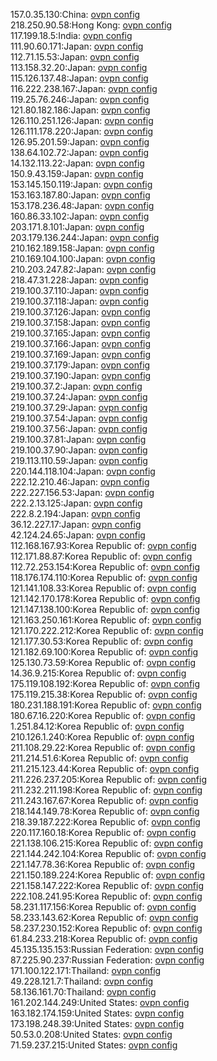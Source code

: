 157.0.35.130:China: [ovpn config](vpn/157_0_35_130.ovpn)  
218.250.90.58:Hong Kong: [ovpn config](vpn/218_250_90_58.ovpn)  
117.199.18.5:India: [ovpn config](vpn/117_199_18_5.ovpn)  
111.90.60.171:Japan: [ovpn config](vpn/111_90_60_171.ovpn)  
112.71.15.53:Japan: [ovpn config](vpn/112_71_15_53.ovpn)  
113.158.32.20:Japan: [ovpn config](vpn/113_158_32_20.ovpn)  
115.126.137.48:Japan: [ovpn config](vpn/115_126_137_48.ovpn)  
116.222.238.167:Japan: [ovpn config](vpn/116_222_238_167.ovpn)  
119.25.76.246:Japan: [ovpn config](vpn/119_25_76_246.ovpn)  
121.80.182.186:Japan: [ovpn config](vpn/121_80_182_186.ovpn)  
126.110.251.126:Japan: [ovpn config](vpn/126_110_251_126.ovpn)  
126.111.178.220:Japan: [ovpn config](vpn/126_111_178_220.ovpn)  
126.95.201.59:Japan: [ovpn config](vpn/126_95_201_59.ovpn)  
138.64.102.72:Japan: [ovpn config](vpn/138_64_102_72.ovpn)  
14.132.113.22:Japan: [ovpn config](vpn/14_132_113_22.ovpn)  
150.9.43.159:Japan: [ovpn config](vpn/150_9_43_159.ovpn)  
153.145.150.119:Japan: [ovpn config](vpn/153_145_150_119.ovpn)  
153.163.187.80:Japan: [ovpn config](vpn/153_163_187_80.ovpn)  
153.178.236.48:Japan: [ovpn config](vpn/153_178_236_48.ovpn)  
160.86.33.102:Japan: [ovpn config](vpn/160_86_33_102.ovpn)  
203.171.8.101:Japan: [ovpn config](vpn/203_171_8_101.ovpn)  
203.179.136.244:Japan: [ovpn config](vpn/203_179_136_244.ovpn)  
210.162.189.158:Japan: [ovpn config](vpn/210_162_189_158.ovpn)  
210.169.104.100:Japan: [ovpn config](vpn/210_169_104_100.ovpn)  
210.203.247.82:Japan: [ovpn config](vpn/210_203_247_82.ovpn)  
218.47.31.228:Japan: [ovpn config](vpn/218_47_31_228.ovpn)  
219.100.37.110:Japan: [ovpn config](vpn/219_100_37_110.ovpn)  
219.100.37.118:Japan: [ovpn config](vpn/219_100_37_118.ovpn)  
219.100.37.126:Japan: [ovpn config](vpn/219_100_37_126.ovpn)  
219.100.37.158:Japan: [ovpn config](vpn/219_100_37_158.ovpn)  
219.100.37.165:Japan: [ovpn config](vpn/219_100_37_165.ovpn)  
219.100.37.166:Japan: [ovpn config](vpn/219_100_37_166.ovpn)  
219.100.37.169:Japan: [ovpn config](vpn/219_100_37_169.ovpn)  
219.100.37.179:Japan: [ovpn config](vpn/219_100_37_179.ovpn)  
219.100.37.190:Japan: [ovpn config](vpn/219_100_37_190.ovpn)  
219.100.37.2:Japan: [ovpn config](vpn/219_100_37_2.ovpn)  
219.100.37.24:Japan: [ovpn config](vpn/219_100_37_24.ovpn)  
219.100.37.29:Japan: [ovpn config](vpn/219_100_37_29.ovpn)  
219.100.37.54:Japan: [ovpn config](vpn/219_100_37_54.ovpn)  
219.100.37.56:Japan: [ovpn config](vpn/219_100_37_56.ovpn)  
219.100.37.81:Japan: [ovpn config](vpn/219_100_37_81.ovpn)  
219.100.37.90:Japan: [ovpn config](vpn/219_100_37_90.ovpn)  
219.113.110.59:Japan: [ovpn config](vpn/219_113_110_59.ovpn)  
220.144.118.104:Japan: [ovpn config](vpn/220_144_118_104.ovpn)  
222.12.210.46:Japan: [ovpn config](vpn/222_12_210_46.ovpn)  
222.227.156.53:Japan: [ovpn config](vpn/222_227_156_53.ovpn)  
222.2.13.125:Japan: [ovpn config](vpn/222_2_13_125.ovpn)  
222.8.2.194:Japan: [ovpn config](vpn/222_8_2_194.ovpn)  
36.12.227.17:Japan: [ovpn config](vpn/36_12_227_17.ovpn)  
42.124.24.65:Japan: [ovpn config](vpn/42_124_24_65.ovpn)  
112.168.167.93:Korea Republic of: [ovpn config](vpn/112_168_167_93.ovpn)  
112.171.88.87:Korea Republic of: [ovpn config](vpn/112_171_88_87.ovpn)  
112.72.253.154:Korea Republic of: [ovpn config](vpn/112_72_253_154.ovpn)  
118.176.174.110:Korea Republic of: [ovpn config](vpn/118_176_174_110.ovpn)  
121.141.108.33:Korea Republic of: [ovpn config](vpn/121_141_108_33.ovpn)  
121.142.170.178:Korea Republic of: [ovpn config](vpn/121_142_170_178.ovpn)  
121.147.138.100:Korea Republic of: [ovpn config](vpn/121_147_138_100.ovpn)  
121.163.250.161:Korea Republic of: [ovpn config](vpn/121_163_250_161.ovpn)  
121.170.222.212:Korea Republic of: [ovpn config](vpn/121_170_222_212.ovpn)  
121.177.30.53:Korea Republic of: [ovpn config](vpn/121_177_30_53.ovpn)  
121.182.69.100:Korea Republic of: [ovpn config](vpn/121_182_69_100.ovpn)  
125.130.73.59:Korea Republic of: [ovpn config](vpn/125_130_73_59.ovpn)  
14.36.9.215:Korea Republic of: [ovpn config](vpn/14_36_9_215.ovpn)  
175.119.108.192:Korea Republic of: [ovpn config](vpn/175_119_108_192.ovpn)  
175.119.215.38:Korea Republic of: [ovpn config](vpn/175_119_215_38.ovpn)  
180.231.188.191:Korea Republic of: [ovpn config](vpn/180_231_188_191.ovpn)  
180.67.16.220:Korea Republic of: [ovpn config](vpn/180_67_16_220.ovpn)  
1.251.84.12:Korea Republic of: [ovpn config](vpn/1_251_84_12.ovpn)  
210.126.1.240:Korea Republic of: [ovpn config](vpn/210_126_1_240.ovpn)  
211.108.29.22:Korea Republic of: [ovpn config](vpn/211_108_29_22.ovpn)  
211.214.51.6:Korea Republic of: [ovpn config](vpn/211_214_51_6.ovpn)  
211.215.123.44:Korea Republic of: [ovpn config](vpn/211_215_123_44.ovpn)  
211.226.237.205:Korea Republic of: [ovpn config](vpn/211_226_237_205.ovpn)  
211.232.211.198:Korea Republic of: [ovpn config](vpn/211_232_211_198.ovpn)  
211.243.167.67:Korea Republic of: [ovpn config](vpn/211_243_167_67.ovpn)  
218.144.149.78:Korea Republic of: [ovpn config](vpn/218_144_149_78.ovpn)  
218.39.187.222:Korea Republic of: [ovpn config](vpn/218_39_187_222.ovpn)  
220.117.160.18:Korea Republic of: [ovpn config](vpn/220_117_160_18.ovpn)  
221.138.106.215:Korea Republic of: [ovpn config](vpn/221_138_106_215.ovpn)  
221.144.242.104:Korea Republic of: [ovpn config](vpn/221_144_242_104.ovpn)  
221.147.78.36:Korea Republic of: [ovpn config](vpn/221_147_78_36.ovpn)  
221.150.189.224:Korea Republic of: [ovpn config](vpn/221_150_189_224.ovpn)  
221.158.147.222:Korea Republic of: [ovpn config](vpn/221_158_147_222.ovpn)  
222.108.241.95:Korea Republic of: [ovpn config](vpn/222_108_241_95.ovpn)  
58.231.117.156:Korea Republic of: [ovpn config](vpn/58_231_117_156.ovpn)  
58.233.143.62:Korea Republic of: [ovpn config](vpn/58_233_143_62.ovpn)  
58.237.230.152:Korea Republic of: [ovpn config](vpn/58_237_230_152.ovpn)  
61.84.233.218:Korea Republic of: [ovpn config](vpn/61_84_233_218.ovpn)  
45.135.135.153:Russian Federation: [ovpn config](vpn/45_135_135_153.ovpn)  
87.225.90.237:Russian Federation: [ovpn config](vpn/87_225_90_237.ovpn)  
171.100.122.171:Thailand: [ovpn config](vpn/171_100_122_171.ovpn)  
49.228.121.7:Thailand: [ovpn config](vpn/49_228_121_7.ovpn)  
58.136.161.70:Thailand: [ovpn config](vpn/58_136_161_70.ovpn)  
161.202.144.249:United States: [ovpn config](vpn/161_202_144_249.ovpn)  
163.182.174.159:United States: [ovpn config](vpn/163_182_174_159.ovpn)  
173.198.248.39:United States: [ovpn config](vpn/173_198_248_39.ovpn)  
50.53.0.208:United States: [ovpn config](vpn/50_53_0_208.ovpn)  
71.59.237.215:United States: [ovpn config](vpn/71_59_237_215.ovpn)  
